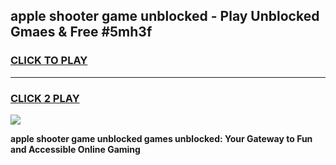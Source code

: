 
## apple shooter game unblocked - Play Unblocked Gmaes & Free #5mh3f
<h3>
<a href="https://premium.freeplayer.one?title=apple_shooter_game_unblocked&ref=03M">CLICK TO PLAY</a></h3>
<hr>

<h3>
<a href="https://premium.freeplayer.one?title=apple_shooter_game_unblocked&ref=03M">CLICK 2 PLAY</a>
  
</h3>

<a href="https://premium.freeplayer.one?title=apple_shooter_game_unblocked&ref=03M"><img src="https://clearcache.store/games.png"></a>


**apple shooter game unblocked games unblocked: Your Gateway to Fun and Accessible Online Gaming**
